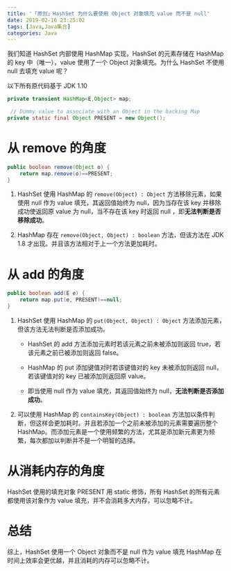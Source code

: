 ```yaml
---
title: '「原创」HashSet 为什么要使用 Object 对象填充 value 而不是 null'
date: 2019-02-16 23:25:02
tags: [Java,Java集合]
categories: Java
---
```


我们知道 HashSet 内部使用 HashMap 实现，HashSet 的元素存储在 HashMap 的 key 中（唯一），value 使用了一个 Object 对象填充。为什么 HashSet 不使用 null 去填充 value 呢？

以下所有原代码基于 JDK 1.10

```java
private transient HashMap<E,Object> map;

 // Dummy value to associate with an Object in the backing Map
private static final Object PRESENT = new Object();
```

# 从 remove 的角度

```java
public boolean remove(Object o) {
    return map.remove(o)==PRESENT;
}
```

1. HashSet 使用 HashMap 的 `remove(Object) : Object` 方法移除元素，如果使用 null 作为 value 填充，其返回值始终为 null，因为当存在该 key 并移除成功使返回原 value 为 null，当不存在该 key 时返回 null ，即**无法判断是否移除成功**。

2. HashMap 存在 `remove(Object, Object) : boolean` 方法，但该方法在 JDK 1.8 才出现。并且该方法相对于上一个方法更加耗时。

# 从 add 的角度

```java
public boolean add(E e) {
    return map.put(e, PRESENT)==null;
}
```

1. HashSet 使用 HashMap 的 `put(Object, Object) : Object` 方法添加元素，但该方法无法判断是否添加成功。

	- HashSet 的 add 方法添加元素时若该元素之前未被添加则返回 true，若该元素之前已被添加则返回 false。

	- HashMap 的 put 添加键值对时若该键值对的 key 未被添加则返回 null，若该键值对的 key 已被添加则返回原 value。

	- 即当使用 null 作为 value 填充，其返回值始终为 null，**无法判断是否添加成功**。

2. 可以使用 HashMap 的 `containsKey(Object) : boolean`	方法加以条件判断，但这样会更加耗时。并且若添加一个之前未被添加的元素需要遍历整个 HashMap。而添加元素是一个使用频繁的方法，尤其是添加新元素更为频繁，每次都加以判断并不是一个明智的选择。

# 从消耗内存的角度

HashSet 使用的填充对象 PRESENT 用 static 修饰，所有 HashSet 的所有元素都使用该对象作为 value 填充，并不会消耗多大内存，可以忽略不计。

# 总结

综上，HashSet 使用一个 Object 对象而不是 null 作为 value 填充 HashMap 在时间上效率会更优越，并且消耗的内存可以忽略不计。